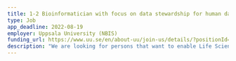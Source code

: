 ```yaml
---
title: 1-2 Bioinformatician with focus on data stewardship for human data
type: Job
app_deadline: 2022-08-19
employer: Uppsala University (NBIS)
funding_url: https://www.uu.se/en/about-uu/join-us/details/?positionId=524533
description: "We are looking for persons that want to enable Life Science research in Sweden that is beyond what is achievable for individual researchers, a single university, or a single research area. You will work closely with and guide research groups regarding Data Management Plans, and how they shall structure and publish the research data that they generate. A large focus will be to establish and perform procedures for user support to researchers wanting to deposit human genetic data. An important part of the work is also to educate researchers in data management best practices. You are also expected to contribute to Research Data Management competence networking within Sweden, as well as in Data Management capability development efforts internationally in the ELIXIR network."
---
```

